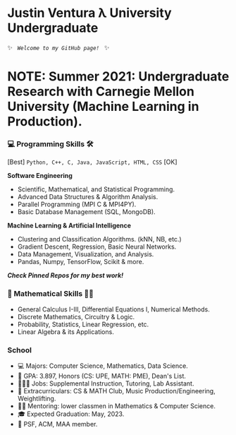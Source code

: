 # Justin Ventura λ University Undergraduate

✨ <code> *Welcome to my GitHub page!* </code> ✨

<h1>NOTE: Summer 2021: Undergraduate Research with Carnegie Mellon University (Machine Learning in Production).</h1>

### 💻 Programming Skills 🛠

[Best] <code>Python, C++, C, Java, JavaScript, HTML, CSS</code> [OK]

**Software Engineering**
- Scientific, Mathematical, and Statistical Programming.
- Advanced Data Structures & Algorithm Analysis.
- Parallel Programming (MPI C & MPI4PY).
- Basic Database Management (SQL, MongoDB).

**Machine Learning & Artificial Intelligence**
- Clustering and Classification Algorithms. (kNN, NB, etc.)
- Gradient Descent, Regression, Basic Neural Networks.
- Data Management, Visualization, and Analysis.
- Pandas, Numpy, TensorFlow, Scikit & more.

***Check Pinned Repos for my best work!***

### 🧠 Mathematical Skills ✍🏼

- General Calculus I-III, Differential Equations I, Numerical Methods.
- Discrete Mathematics, Circuitry & Logic.
- Probability, Statistics, Linear Regression, etc.
- Linear Algebra & its Applications.

### School

- 💻 Majors: Computer Science, Mathematics, Data Science.
- 🧠 GPA: 3.897, Honors (CS: UPE, MATH: PME), Dean's List.
- 👨🏻‍💻 Jobs: Supplemental Instruction, Tutoring, Lab Assistant.
- 🤩 Extracurriculars: CS & MATH Club, Music Production/Engineering, Weightlifting.
- 👨‍🏫 Mentoring: lower classmen in Mathematics & Computer Science.
- 🎓 Expected Graduation: May, 2023.
- 🎩 PSF, ACM, MAA member.
